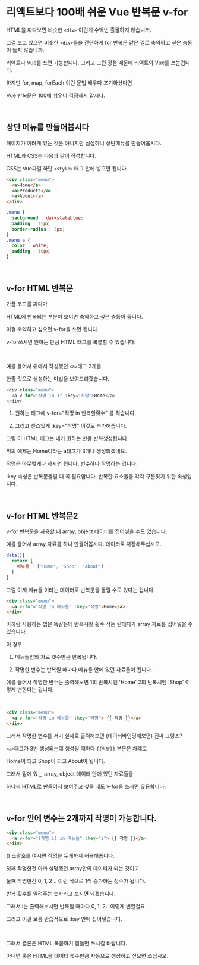 # 리액트보다 100배 쉬운 Vue 반복문 v-for

HTML을 짜다보면 비슷한 `<div>` 이런게 수백번 출몰하지 않습니까.

그걸 보고 있으면 비슷한 `<div>`들을 간단하게 for 반복문 같은 걸로 축약하고 싶은 충동이 들지 않습니까.

리액트나 Vue를 쓰면 가능합니다. 그리고 그런 장점 때문에 리액트와 Vue를 쓰는겁니다. 

 

하지만 for, map, forEach 이런 문법 배우다 포기하셨다면 

Vue 반복문은 100배 쉬우니 걱정하지 맙시다. 

<br/>

## 상단 메뉴를 만들어봅시다

페이지가 여러개 있는 것은 아니지만 심심하니 상단메뉴를 만들어봅시다.

HTML과 CSS는 다음과 같이 작성합니다.

CSS는 vue파일 하단 `<style>` 태그 안에 넣으면 됩니다.

```html
<div class="menu">
  <a>Home</a>
  <a>Products</a>
  <a>About</a>
</div>
```

```css
.menu {
  background : darkslateblue;
  padding : 15px;
  border-radius : 5px;
}
.menu a {
  color : white;
  padding : 10px;
}
```

<br/>

## v-for HTML 반복문

가끔 코드를 짜다가 

HTML에 반복되는 부분이 보이면 축약하고 싶은 충동이 듭니다.

이걸 축약하고 싶으면 v-for을 쓰면 됩니다. 

v-for쓰시면 원하는 만큼 HTML 태그를 복붙할 수 있습니다.

<br/>

예를 들어서 위에서 작성했던 `<a>`태그 3개를

한줄 컷으로 생성하는 마법을 보여드리겠습니다. 

```js
<div class="menu">
  <a v-for="작명 in 3" :key="작명">Home</a>
</div>
```
1. 원하는 태그에 v-for="작명 in 반복할횟수" 를 적습니다.

2. 그리고 센스있게 :key="작명" 이것도 추가해줍니다.

그럼 이 HTML 태그는 내가 원하는 만큼 반복생성됩니다.

위의 예제는 Home이라는 a태그가 3개나 생성되겠네요. 

 

작명은 아무렇게나 하시면 됩니다. 변수하나 작명하는 겁니다. 

:key 속성은 반복문돌릴 때 꼭 필요합니다. 반복한 요소들을 각각 구분짓기 위한 속성입니다. 

<br/>

## v-for HTML 반복문2

v-for 반복문을 사용할 때 array, object 데이터를 집어넣을 수도 있습니다. 

예를 들어서 array 자료를 하나 만들어봅시다. 데이터로 저장해두십시오. 

```js
data(){
  return {
    메뉴들 : ['Home', 'Shop', 'About']
  }
}
```

그럼 이제 메뉴들 이라는 데이터로 반복문을 돌릴 수도 있다는 겁니다.

```html
<div class="menu">
  <a v-for="작명 in 메뉴들" :key="작명">Home</a>
</div>
```
아까랑 사용하는 법은 똑같은데 반복시킬 횟수 적는 란에다가 array 자료를 집어넣을 수 있습니다.

이 경우

1. 메뉴들안의 자료 갯수만큼 반복됩니다.

2. 작명한 변수는 반복될 때마다 메뉴들 안에 있던 자료들이 됩니다.

예를 들어서 작명한 변수는 출력해보면 1회 반복시엔 'Home' 2회 반복시엔 'Shop' 이렇게 변한다는 겁니다. 

<br/>

```html
<div class="menu">
  <a v-for="작명 in 메뉴들" :key="작명"> {{ 작명 }}</a>
</div>
```
그래서 작명한 변수를 저기 실제로 출력해보면 (데이터바인딩해보면) 진짜 그렇죠?

`<a>`태그가 3번 생성되는데 생성될 때마다 `{{작명}}` 부분은 차례로

Home이 되고 Shop이 되고 About이 됩니다.

그래서 밑에 있는 array, object 데이터 안에 있던 자료들을

하나씩 HTML로 만들어서 보여주고 싶을 때도 v-for을 쓰시면 유용합니다.

<br/>

## v-for 안에 변수는 2개까지 작명이 가능합니다.

```html
<div class="menu">
  <a v-for="(작명,i) in 메뉴들" :key="i"> {{ 작명 }}</a>
</div>
```
() 소괄호를 여시면 작명을 두개까지 허용해줍니다.

첫째 작명한건 아까 설명했던 array안의 데이터가 되는 것이고

둘째 작명한건 0, 1, 2 .. 이런 식으로 1씩 증가하는 정수가 됩니다.

반복 횟수를 알려주는 숫자라고 보시면 되겠습니다.

 

그래서 i는 출력해보시면 반복될 때마다 0, 1, 2.. 이렇게 변할걸요

그리고 이걸 보통 관습적으로 :key 안에 집어넣습니다. 

<br/>

그래서 결론은 HTML 복붙하기 힘들면 쓰시길 바랍니다.

아니면 혹은 HTML을 데이터 갯수만큼 자동으로 생성하고 싶으면 쓰십시오. 